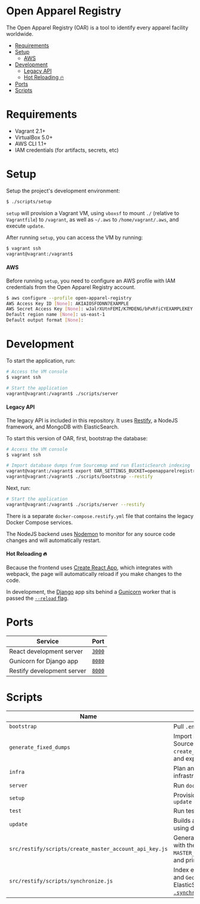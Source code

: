 # Open Apparel Registry

The Open Apparel Registry (OAR) is a tool to identify every apparel facility worldwide.

* [Requirements](#requirements)
* [Setup](#setup)
  * [AWS](#aws)
* [Development](#development)
  * [Legacy API](#legacy-api)
  * [Hot Reloading 🔥](#hot-reloading-)
* [Ports](#ports)
* [Scripts](#scripts)

# Requirements
- Vagrant 2.1+
- VirtualBox 5.0+
- AWS CLI 1.1+
- IAM credentials (for artifacts, secrets, etc)

# Setup

Setup the project's development environment:

```bash
$ ./scripts/setup
```

`setup` will provision a Vagrant VM, using `vboxsf` to mount `./` (relative to `Vagrantfile`) to `/vagrant`, as well as `~/.aws` to `/home/vagrant/.aws`, and execute `update`.

After running `setup`, you can access the VM by running:

```bash
$ vagrant ssh
vagrant@vagrant:/vagrant$
```

#### AWS

Before running `setup`, you need to configure an AWS profile with IAM credentials from the Open Apparel Registry account.

```bash
$ aws configure --profile open-apparel-registry
AWS Access Key ID [None]: AKIAIOSFODNN7EXAMPLE
AWS Secret Access Key [None]: wJalrXUtnFEMI/K7MDENG/bPxRfiCYEXAMPLEKEY
Default region name [None]: us-east-1
Default output format [None]:
```

# Development

To start the application, run:

```bash
# Access the VM console
$ vagrant ssh

# Start the application
vagrant@vagrant:/vagrant$ ./scripts/server
```

#### Legacy API

The legacy API is included in this repository. It uses [Restify](http://restify.com), a NodeJS framework, and MongoDB with ElasticSearch.

To start this version of OAR, first, bootstrap the database:

```bash
# Access the VM console
$ vagrant ssh

# Import database dumps from Sourcemap and run ElasticSearch indexing
vagrant@vagrant:/vagrant$ export OAR_SETTINGS_BUCKET=openapparelregistry-development-config-us-east-1
vagrant@vagrant:/vagrant$ ./scripts/bootstrap --restify
```

Next, run:

```bash
# Start the application
vagrant@vagrant:/vagrant$ ./scripts/server --restify
```

There is a separate `docker-compose.restify.yml` file that contains the legacy Docker Compose services.

The NodeJS backend uses [Nodemon](https://nodemon.io) to monitor for any source code changes and will automatically restart.

#### Hot Reloading 🔥

Because the frontend uses [Create React App](https://github.com/facebook/create-react-app/), which integrates with webpack, the page will automatically reload if you make changes to the code.

In development, the [Django](https://www.djangoproject.com) app sits behind a [Gunicorn](https://www.gunicorn.org) worker that is passed the [`--reload` flag](https://docs.gunicorn.org/en/stable/settings.html#reload).

# Ports

| Service                          | Port                            |
| -------------------------------- | ------------------------------- |
| React development server         | [`3000`](http://localhost:3000) |
| Gunicorn for Django app          | [`8080`](http://localhost:8080) |
| Restify development server       | [`8000`](http://localhost:8000) |

# Scripts

| Name                   | Description                                                                  |
| ---------------------- | ---------------------------------------------------------------------------- |
| `bootstrap`            | Pull `.env` files from S3 		                    |
| `generate_fixed_dumps` | Import database dumps from Sourcemap, run `create_master_account_api_key.js`, and export new database dumps |
| `infra`      	         | Plan and apply remote infrastructure changes 			                    |
| `server`               | Run `docker-compose.yml` services                                            |
| `setup`                | Provision Vagrant VM and run `update`                                        |
| `test`                 | Run tests                                                                   |
| `update`               | Builds and pulls container images using docker-compose                      |
| `src/restify/scripts/create_master_account_api_key.js` | Generate a new API key associated with the UID defined by `MASTER_ACCOUNT` (in `.env.backend`) and print it in the console |
| `src/restify/scripts/synchronize.js` | Index existing `Factory`, `Address`, and `Geo` MongoDB collections for ElasticSearch ([with `.synchronize()`](https://github.com/mongoosastic/mongoosastic#indexing-an-existing-collection)) |
